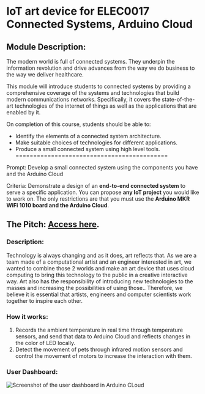 # IoT art device for ELEC0017 Connected Systems, Arduino Cloud
## Module Description:
The modern world is full of connected systems. They underpin the information revolution and drive advances from the way we do business to the way we deliver healthcare.

This module will introduce students to connected systems by providing a comprehensive coverage of the systems and technologies that build modern communications networks. Specifically, it covers the state-of-the-art technologies of the internet of things as well as the applications that are enabled by it.

On completion of this course, students should be able to:
- Identify the elements of a connected system architecture.
- Make suitable choices of technologies for different applications.
- Produce a small connected system using high level tools.
===========================================

Prompt: Develop a small connected system using the components you have and the Arduino Cloud

Criteria: Demonstrate a design of an **end-to-end connected system** to serve a specific application. You can propose **any IoT project** you would like to work on. The only restrictions are that you must use the **Arduino MKR WiFi 1010 board and the Arduino Cloud**.

## The Pitch: [Access here](https://www.canva.com/design/DAFdX7rXhiY/T9H7Shx3-azngMMHspqzew/edit?utm_content=DAFdX7rXhiY&utm_campaign=designshare&utm_medium=link2&utm_source=sharebutton). 

### Description:
Technology is always changing and as it does, art reflects that. As we are a team made of a computational artist and an engineer interested in art, we wanted to combine those 2 worlds and make an art device that uses cloud computing to bring this technology to the public in a creative interactive way. Art also has the responsibility of introducing new technologies to the masses and increasing the possibilities of using those.. Therefore, we believe it is essential that artists, engineers and computer scientists work together to inspire each other. 

### How it works:
1. Records the ambient temperature in real time through temperature sensors, and send that data to Arduino Cloud and reflects changes in the color of LED locally.
2. Detect the movement of pets through infrared motion sensors and control the movement of motors to increase the interaction with them. 

### User Dashboard:
![Screenshot of the user dashboard in Arduino CLoud](https://github.com/EmaaPop/Arduino-IoT-art-device---Cloud-Computing-/blob/main/UI%20for%20Cloud%20%20hot.jpg)
